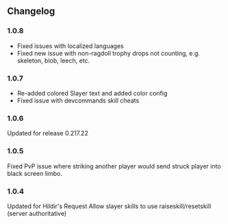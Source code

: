 ## Changelog
### 1.0.8
- Fixed issues with localized languages
- Fixed new issue with non-ragdoll trophy drops not counting, e.g. skeleton, blob, leech, etc.
### 1.0.7
- Re-added colored Slayer text and added color config
- Fixed issue with devcommands skill cheats
### 1.0.6
Updated for release 0.217.22
### 1.0.5
Fixed PvP issue where striking another player would send struck player into black screen limbo.
### 1.0.4
Updated for Hildir's Request
Allow slayer skills to use raiseskill/resetskill (server authoritative)